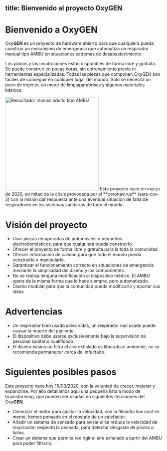 title: Bienvenido al proyecto OxyGEN
---

# Bienvenido a OxyGEN 
Oxy**GEN** es un proyecto de hardware abierto para que cualquiera pueda construir un mecanismo de emergencia que automatiza un respirador manual tipo AMBU en situaciones extremas de desabastecimiento.

Los planos y las insutrcciones están disponibles de forma libre y gratuita. Se puede construir en pocas horas, sin entrenamiento previo ni herramientas especializadas. Todas las piezas que componen OxyGEN son fáciles de conseguir en cualquier lugar del mundo. Solo se necesita un poco de ingenio, un motor de limpiaparabrisas y algunos materiales básicos. 

<img src="/images/resucitador-manual-adulto-tipo-ambu.png" width="300" alt="Resucitador manual adulto tipo AMBU" >
Este proyecto nace en marzo de 2020, en mitad de la crisis provocada por el **coronavirus** (sars-cov-2) con la misión dar respuesta ante una eventual situación de falta de respiradores en los sistemas sanitarios de todo el mundo.


# Visión del proyecto             
* Usar piezas recuperadas de automoviles o pequeños electrodomésticos, para que cualquiera pueda construirlo.
* Ofrecer el proyecto de forma libre y gratuita para la toda la comunidad
* Ofrecer información de calidad para que todo el mundo pueda construirlo y manipularlo.
* Garantizar el funcionamiento correcto en situaciones de emergencia mediante la simplicidad del diseño y los componentes.
* No se realiza ninguna modificación al dispositivo médico. El AMBU opera de la misma forma que lo hace siempre, pero automatizado. 
* Diseño modular para que la comunidad pueda modificarlo y aportar sus ideas

# Advertencias
* Un respirador bien usado salva vidas, un respirador mal usado puede causar la muerte del paciente.
* El dispositivo debe usarse exclusivamente bajo la supervisión de personal sanitario cualificado
* El diseño básico no filtra el aire exhalado es liberado al ambiente, no se recomienda permanecer cerca del infectado.

# Siguientes posibles pasos
Este proyecto nace hoy 15/03/2020, con la voluntad de crecer, mejorar y expandirse. Por ello detallamos aqui una pequeña lista a modo de brainstorming, que pueden ser usadas en siguientes iteraciones del Oxy**GEN**.
* Dimerizar el motor para ajustar la velocidad, con la filosofia low cost en mente, hemos pensado en el reostato de un calefactor.
* Añadir un sistema de sensado para avisar si se reduce la velocidad de respiración respecto la deseada, para detectar desgaste de piezas o fallos.
* Crear un sistema que permita redirigir el aire exhalado a partir del AMBU para poder filtrarlo.
